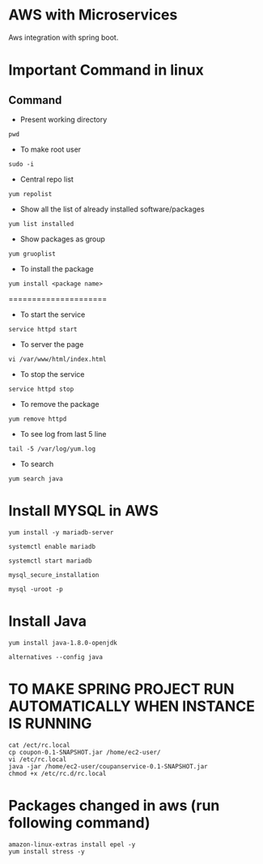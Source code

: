 # AWS with Microservices
Aws integration with spring boot.


# Important Command in linux

## Command

- Present working directory

```
pwd
```

- To make root user

```
sudo -i
```

- Central repo list

```
yum repolist
```

- Show all the list of already installed software/packages

```
yum list installed
```

- Show packages as group

```
yum gruoplist
```

- To install the package

```
yum install <package name> 
```

=====================
- To start the service

```
service httpd start
```

- To server the page

```
vi /var/www/html/index.html
```

- To stop the service

```
service httpd stop
```

- To remove the package

```
yum remove httpd 
```

- To see log from last 5 line

```
tail -5 /var/log/yum.log 
```

- To search

```
yum search java
```

# Install MYSQL in AWS

```
yum install -y mariadb-server

systemctl enable mariadb

systemctl start mariadb

mysql_secure_installation

mysql -uroot -p
```

# Install Java

```
yum install java-1.8.0-openjdk

alternatives --config java
```

# TO MAKE SPRING PROJECT RUN AUTOMATICALLY WHEN INSTANCE IS RUNNING

```
cat /ect/rc.local
cp coupon-0.1-SNAPSHOT.jar /home/ec2-user/
vi /etc/rc.local
java -jar /home/ec2-user/coupanservice-0.1-SNAPSHOT.jar
chmod +x /etc/rc.d/rc.local
```

# Packages changed in aws (run following command)

```
amazon-linux-extras install epel -y
yum install stress -y
```

